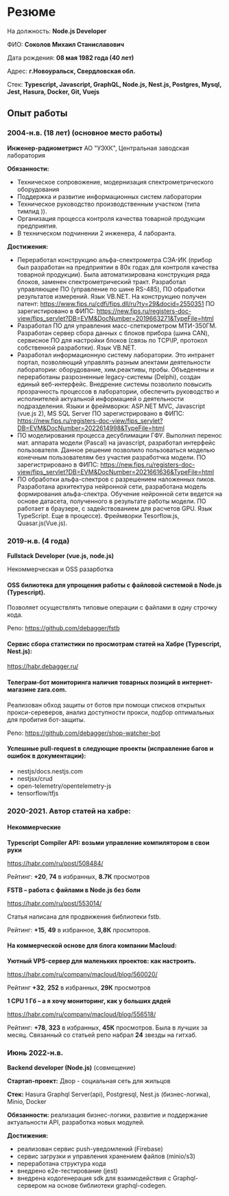 # Резюме
На должность: **Node.js Developer**

ФИО: **Соколов Михаил Станиславович**

Дата рождения: **08 мая 1982 года (40 лет)**

Адрес: **г.Новоуральск, Свердловская обл.**

Стек: **Typescript, Javascript, GraphQL, Node.js, Nest.js, Postgres, Mysql, Jest, Hasura, Docker, Git, Vuejs**

## Опыт работы

### 2004-н.в. (18 лет) (основное место работы)
**Инженер-радиометрист**
АО "УЭХК", Центральная заводская лаборатория

**Обязанности:**
- Техническое сопровожение, модернизация спектрометрического оборудования
- Поддержка и развитие информационных систем лаборатории
- Техническое руководство производственным участком (типа тимлид )). 
- Организация процесса контроля качества товарной продукции предприятия. 
- В техническом подчинении 2 инженера, 4 лаборанта.

**Достижения:**
- Переработал конструкцию альфа-спектрометра СЭА-ИК (прибор был разработан на предприятии в 80х годах для контроля качества товарной продукции). Была автоматизирована конструкция ряда блоков, заменен спектрометрический тракт. Разработал управляющее ПО (управление по шине RS-485), ПО обработки результатов измерений. Язык VB.NET.
На конструкцию получен патент: https://www.fips.ru/cdfi/fips.dll/ru?ty=29&docid=2550351
ПО зарегистировано в ФИПС: https://new.fips.ru/registers-doc-view/fips_servlet?DB=EVM&DocNumber=2019663271&TypeFile=html
- Разработал ПО для управления масс-спеткрометром МТИ-350ГМ. Разработан сервер сбора данных с блоков прибора (шина CAN), сервисное ПО для настройки блоков (связь по TCP\IP, протокол собственной разработки). Язык VB.NET.
- Разработал информационную систему лаборатории. Это интранет портал, позволяющий управлять разным апектами деятельности лаборатории: оборудование, хим.реактивы, пробы. Объеденены и переработаны разрозненные legacy-системы (Delphi), создан единый веб-интерфейс. Внедрение системы позволило повысить прозрачность процессов в лаборатории, обеспечить руководство и исполнителей актуальной информацией о деятельности подразделения. Языки и фреймворки: ASP.NET MVC, Javascript (vue.js 2), MS SQL Server
ПО зарегистрировано в ФИПС: https://new.fips.ru/registers-doc-view/fips_servlet?DB=EVM&DocNumber=2022614998&TypeFile=html
- ПО моделирования процесса десублимации ГФУ. Выполнил перенос мат. аппарата модели (Pascal) на javascript, разработал интерфейс пользователя. Данное решение позволило пользоваться моделью конечным пользователям без участия разработчка модели.
ПО зарегистрировано в ФИПС: https://new.fips.ru/registers-doc-view/fips_servlet?DB=EVM&DocNumber=2021661636&TypeFile=html
- ПО обработки альфа-спектров с разрешением наложенных пиков. Разработана архитектура нейронной сети, разработана модель формирования альфа-спектра. Обучение нейронной сети ведется на основе датасета, полученного в результате работы модели. ПО работает в браузере, с задействованием для расчетов GPU. Язык TypeScript. Еще в процессе). Фреймворки Tesorflow.js, Quasar.js(Vue.js). 

### 2019-н.в. (4 года)
**Fullstack Developer (vue.js, node.js)**

Некоммерческая и OSS разарботка

#### OSS билиотека для упрощения работы с файловой системой в Node.js (Typescript). 

Позволяет осуществлять типовые операции с файлами в одну строчку кода.

Репо: https://github.com/debagger/fstb

#### Сервис сбора статистики по просмотрам статей на Хабре (Typescript, Nest.js): 
https://habr.debagger.ru/

#### Телеграм-бот мониторинга наличия товарных позиций в интернет-магазине zara.com. 
Реализован обход защиты от ботов при помощи списков открытых прокси-сереверов, анализ доступности прокси, подбор оптимальных для пробития бот-защиты. 

Репо: https://github.com/debagger/shop-watcher-bot

#### Успешные **pull-request** в следующие проекты (исправление багов и ошибок в документации):

- nestjs/docs.nestjs.com
- nestjsx/crud
- open-telemetry/opentelemetry-js
- tensorflow/tfjs

### 2020-2021. Автор статей на хабре:
#### Некоммерческие
**Typescript Compiler API: возьми управление компилятором в свои руки**

https://habr.com/ru/post/508484/

Рейтинг: **+20**, **74** в избранных, **8.7К** просмотров

**FSTB – работа с файлами в Node.js без боли**

https://habr.com/ru/post/553014/

Статья написана для продвижения библиотеки fstb.

Рейтинг: **+15**, **49** в избранное, **3,8К** просмторов.


#### На коммерческой основе для блога компании Macloud:

**Уютный VPS-сервер для маленьких проектов: как настроить.**

https://habr.com/ru/company/macloud/blog/560020/

Рейтинг **+32**, **252** в избранных, **29К** просмотров

**1 CPU 1 Гб – а я хочу мониторинг, как у больших дядей**

https://habr.com/ru/company/macloud/blog/556518/

Рейтинг: **+78**, **323** в избранных, **45К** просмотров. Была в лучших за месяц. Связанный со статьей репо набрал **24** звезды на гитхаб.

### Июнь 2022-н.в.
**Backend developer (Node.js)** (совмещение)

**Стартап-проект:** Двор - социальная сеть для жильцов

**Стек:** Hasura Graphql Server(api), Postgresql, Nest.js (бизнес-логика), Minio, Docker

**Обязанности:** реализация бизнес-логики, развитие и поддержание актуальности API, разработка новых модулей.

**Достижения:**
- реализован сервис push-уведомлений (Firebase)
- сервис загрузки и управления хранением файлов (minio/s3)
- переработана структура кода
- внедрено e2e-тестирование (jest) 
- внедрена кодогенерация sdk для взаимодействия с Graphql-сервером на основе библиотеки graphql-codegen.
